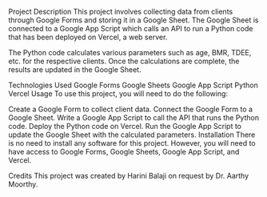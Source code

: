 Project Description
This project involves collecting data from clients through Google Forms and storing it in a Google Sheet. The Google Sheet is connected to a Google App Script which calls an API to run a Python code that has been deployed on Vercel, a web server.

The Python code calculates various parameters such as age, BMR, TDEE, etc. for the respective clients. Once the calculations are complete, the results are updated in the Google Sheet.

Technologies Used
Google Forms
Google Sheets
Google App Script
Python
Vercel
Usage
To use this project, you will need to do the following:

Create a Google Form to collect client data.
Connect the Google Form to a Google Sheet.
Write a Google App Script to call the API that runs the Python code.
Deploy the Python code on Vercel.
Run the Google App Script to update the Google Sheet with the calculated parameters.
Installation
There is no need to install any software for this project. However, you will need to have access to Google Forms, Google Sheets, Google App Script, and Vercel.

Credits
This project was created by Harini Balaji on request by Dr. Aarthy Moorthy.
